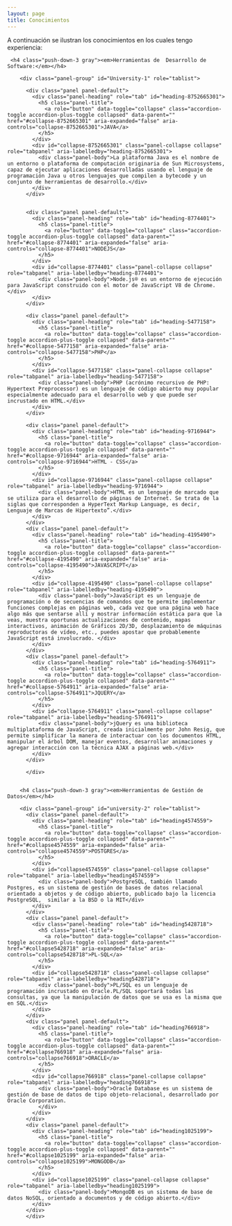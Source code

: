 ```yaml
---
layout: page
title: Conocimientos
---
```


<!-- Main content    -->
<div id="main-container" class="container">
    <div class="row">
        <div class="col-sm-12">
            <p>A continuación se ilustran los conocimientos en los cuales tengo experiencia:</p>
        </div>
    </div>

     <h4 class="push-down-3 gray"><em>Herramientas de  Desarrollo de Software:</em></h4>

        <div class="panel-group" id="University-1" role="tablist">

          <div class="panel panel-default">
            <div class="panel-heading" role="tab" id="heading-8752665301">
              <h5 class="panel-title">
                <a role="button" data-toggle="collapse" class="accordion-toggle accordion-plus-toggle collapsed" data-parent="" href="#collapse-8752665301" aria-expanded="false" aria-controls="collapse-8752665301">JAVA</a>
              </h5>
            </div>
            <div id="collapse-8752665301" class="panel-collapse collapse" role="tabpanel" aria-labelledby="heading-8752665301">
              <div class="panel-body">La plataforma Java es el nombre de un entorno o plataforma de computación originaria de Sun Microsystems, capaz de ejecutar aplicaciones desarrolladas usando el lenguaje de programación Java u otros lenguajes que compilen a bytecode y un conjunto de herramientas de desarrollo.</div>
            </div>
          </div>
          

          <div class="panel panel-default">
            <div class="panel-heading" role="tab" id="heading-8774401">
              <h5 class="panel-title">
                <a role="button" data-toggle="collapse" class="accordion-toggle accordion-plus-toggle collapsed" data-parent="" href="#collapse-8774401" aria-expanded="false" aria-controls="collapse-8774401">NODEJS</a>
              </h5>
            </div>
            <div id="collapse-8774401" class="panel-collapse collapse" role="tabpanel" aria-labelledby="heading-8774401">
              <div class="panel-body">Node.js® es un entorno de ejecución para JavaScript construido con el motor de JavaScript V8 de Chrome.</div>
            </div>
          </div>

          <div class="panel panel-default">
            <div class="panel-heading" role="tab" id="heading-5477158">
              <h5 class="panel-title">
                <a role="button" data-toggle="collapse" class="accordion-toggle accordion-plus-toggle collapsed" data-parent="" href="#collapse-5477158" aria-expanded="false" aria-controls="collapse-5477158">PHP</a>
              </h5>
            </div>
            <div id="collapse-5477158" class="panel-collapse collapse" role="tabpanel" aria-labelledby="heading-5477158">
              <div class="panel-body">PHP (acrónimo recursivo de PHP: Hypertext Preprocessor) es un lenguaje de código abierto muy popular especialmente adecuado para el desarrollo web y que puede ser incrustado en HTML.</div>
            </div>
          </div>

          <div class="panel panel-default">
            <div class="panel-heading" role="tab" id="heading-9716944">
              <h5 class="panel-title">
                <a role="button" data-toggle="collapse" class="accordion-toggle accordion-plus-toggle collapsed" data-parent="" href="#collapse-9716944" aria-expanded="false" aria-controls="collapse-9716944">HTML - CSS</a>
              </h5>
            </div>
            <div id="collapse-9716944" class="panel-collapse collapse" role="tabpanel" aria-labelledby="heading-9716944">
              <div class="panel-body">HTML es un lenguaje de marcado que se utiliza para el desarrollo de páginas de Internet. Se trata de la siglas que corresponden a HyperText Markup Language, es decir, Lenguaje de Marcas de Hipertexto”.</div>
            </div>
          </div>
          <div class="panel panel-default">
            <div class="panel-heading" role="tab" id="heading-4195490">
              <h5 class="panel-title">
                <a role="button" data-toggle="collapse" class="accordion-toggle accordion-plus-toggle collapsed" data-parent="" href="#collapse-4195490" aria-expanded="false" aria-controls="collapse-4195490">JAVASCRIPT</a>
              </h5>
            </div>
            <div id="collapse-4195490" class="panel-collapse collapse" role="tabpanel" aria-labelledby="heading-4195490">
              <div class="panel-body">JavaScript es un lenguaje de programación o de secuencias de comandos que te permite implementar funciones complejas en páginas web, cada vez que una página web hace algo más que sentarse allí y mostrar información estática para que la veas, muestra oportunas actualizaciones de contenido, mapas interactivos, animación de Gráficos 2D/3D, desplazamiento de máquinas reproductoras de vídeo, etc., puedes apostar que probablemente JavaScript está involucrado. </div>
            </div>
          </div>
          <div class="panel panel-default">
            <div class="panel-heading" role="tab" id="heading-5764911">
              <h5 class="panel-title">
                <a role="button" data-toggle="collapse" class="accordion-toggle accordion-plus-toggle collapsed" data-parent="" href="#collapse-5764911" aria-expanded="false" aria-controls="collapse-5764911">JQUERY</a>
              </h5>
            </div>
            <div id="collapse-5764911" class="panel-collapse collapse" role="tabpanel" aria-labelledby="heading-5764911">
              <div class="panel-body">jQuery es una biblioteca multiplataforma de JavaScript, creada inicialmente por John Resig, que permite simplificar la manera de interactuar con los documentos HTML, manipular el árbol DOM, manejar eventos, desarrollar animaciones y agregar interacción con la técnica AJAX a páginas web.</div>
            </div>
          </div>

          </div>


        <h4 class="push-down-3 gray"><em>Herramientas de Gestión de Datos</em></h4>

        <div class="panel-group" id="university-2" role="tablist">
          <div class="panel panel-default">
            <div class="panel-heading" role="tab" id="heading4574559">
              <h5 class="panel-title">
                <a role="button" data-toggle="collapse" class="accordion-toggle accordion-plus-toggle collapsed" data-parent="" href="#collapse4574559" aria-expanded="false" aria-controls="collapse4574559">POSTGRES</a>
              </h5>
            </div>
            <div id="collapse4574559" class="panel-collapse collapse" role="tabpanel" aria-labelledby="heading4574559">
              <div class="panel-body">PostgreSQL, también llamado Postgres, es un sistema de gestión de bases de datos relacional orientado a objetos y de código abierto, publicado bajo la licencia PostgreSQL, ​ similar a la BSD o la MIT</div>
            </div>
          </div>
          <div class="panel panel-default">
            <div class="panel-heading" role="tab" id="heading5428718">
              <h5 class="panel-title">
                <a role="button" data-toggle="collapse" class="accordion-toggle accordion-plus-toggle collapsed" data-parent="" href="#collapse5428718" aria-expanded="false" aria-controls="collapse5428718">PL-SQL</a>
              </h5>
            </div>
            <div id="collapse5428718" class="panel-collapse collapse" role="tabpanel" aria-labelledby="heading5428718">
              <div class="panel-body">PL/SQL es un lenguaje de programación incrustado en Oracle.​PL/SQL soportará todas las consultas, ya que la manipulación de datos que se usa es la misma que en SQL.</div>
            </div>
          </div>
          <div class="panel panel-default">
            <div class="panel-heading" role="tab" id="heading766918">
              <h5 class="panel-title">
                <a role="button" data-toggle="collapse" class="accordion-toggle accordion-plus-toggle collapsed" data-parent="" href="#collapse766918" aria-expanded="false" aria-controls="collapse766918">ORACLE</a>
              </h5>
            </div>
            <div id="collapse766918" class="panel-collapse collapse" role="tabpanel" aria-labelledby="heading766918">
              <div class="panel-body">Oracle Database es un sistema de gestión de base de datos de tipo objeto-relacional, desarrollado por Oracle Corporation.
              </div>
            </div>
          </div>
          <div class="panel panel-default">
            <div class="panel-heading" role="tab" id="heading1025199">
              <h5 class="panel-title">
                <a role="button" data-toggle="collapse" class="accordion-toggle accordion-plus-toggle collapsed" data-parent="" href="#collapse1025199" aria-expanded="false" aria-controls="collapse1025199">MONGODB</a>
              </h5>
            </div>
            <div id="collapse1025199" class="panel-collapse collapse" role="tabpanel" aria-labelledby="heading1025199">
              <div class="panel-body">MongoDB es un sistema de base de datos NoSQL, orientado a documentos y de código abierto.</div>
            </div>
          </div>
          </div>

        

        
